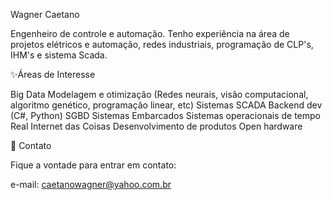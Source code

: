 Wagner Caetano

Engenheiro de controle e automação.
Tenho experiência na área de projetos elétricos e automação, redes industriais, programação de CLP's, IHM's e sistema Scada.

✨Áreas de Interesse

Big Data
Modelagem e otimização (Redes neurais, visão computacional, algoritmo genético, programação linear, etc)
Sistemas SCADA
Backend dev (C#, Python)
SGBD
Sistemas Embarcados
Sistemas operacionais de tempo Real
Internet das Coisas
Desenvolvimento de produtos
Open hardware


💌 Contato

Fique a vontade para entrar em contato:

e-mail: caetanowagner@yahoo.com.br
<!---
caetanowagner/caetanowagner is a ✨ special ✨ repository because its `README.md` (this file) appears on your GitHub profile.
You can click the Preview link to take a look at your changes.
--->
